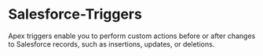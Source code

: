 # Salesforce-Triggers
Apex triggers enable you to perform custom actions before or after changes to Salesforce records, such as insertions, updates, or deletions.

